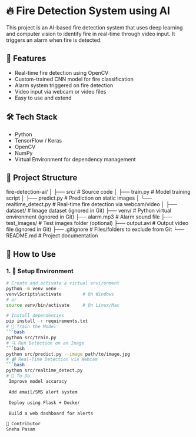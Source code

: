 # 🔥 Fire Detection System using AI

This project is an AI-based fire detection system that uses deep learning and computer vision to identify fire in real-time through video input. It triggers an alarm when fire is detected.

## 🚀 Features

- Real-time fire detection using OpenCV
- Custom-trained CNN model for fire classification
- Alarm system triggered on fire detection
- Video input via webcam or video files
- Easy to use and extend

## 🛠️ Tech Stack

- Python
- TensorFlow / Keras
- OpenCV
- NumPy
- Virtual Environment for dependency management

## 📁 Project Structure

fire-detection-ai/
│
├── src/ # Source code
│ ├── train.py # Model training script
│ ├── predict.py # Prediction on static images
│ └── realtime_detect.py # Real-time fire detection via webcam/video
│
├── dataset/ # Image dataset (ignored in Git)
├── venv/ # Python virtual environment (ignored in Git)
├── alarm.mp3 # Alarm sound file
├── test_images/ # Test images folder (optional)
├── output.avi # Output video file (ignored in Git)
├── .gitignore # Files/folders to exclude from Git
└── README.md # Project documentation


## 🧪 How to Use

### 1. 🔧 Setup Environment

```bash
# Create and activate a virtual environment
python -m venv venv
venv\Scripts\activate        # On Windows
# or
source venv/bin/activate     # On Linux/Mac

# Install dependencies
pip install -r requirements.txt
# 🧠 Train the Model
```bash
python src/train.py
# 🔍 Run Detection on an Image
```bash
python src/predict.py --image path/to/image.jpg
# 📹 Real-Time Detection via Webcam
```bash
python src/realtime_detect.py
# 📌 To-Do
 Improve model accuracy

 Add email/SMS alert system

 Deploy using Flask + Docker

 Build a web dashboard for alerts

🤝 Contributor
Sneha Pasam
